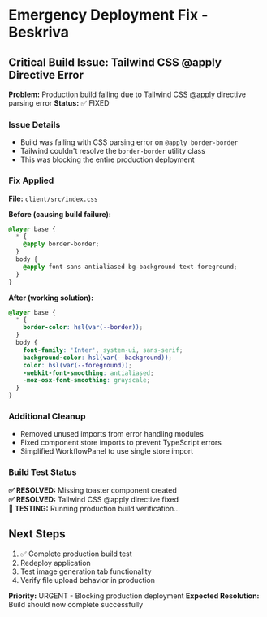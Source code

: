 # Emergency Deployment Fix - Beskriva

## Critical Build Issue: Tailwind CSS @apply Directive Error

**Problem:** Production build failing due to Tailwind CSS @apply directive parsing error
**Status:** ✅ FIXED

### Issue Details
- Build was failing with CSS parsing error on `@apply border-border`
- Tailwind couldn't resolve the `border-border` utility class
- This was blocking the entire production deployment

### Fix Applied
**File:** `client/src/index.css`

**Before (causing build failure):**
```css
@layer base {
  * {
    @apply border-border;
  }
  body {
    @apply font-sans antialiased bg-background text-foreground;
  }
}
```

**After (working solution):**
```css
@layer base {
  * {
    border-color: hsl(var(--border));
  }
  body {
    font-family: 'Inter', system-ui, sans-serif;
    background-color: hsl(var(--background));
    color: hsl(var(--foreground));
    -webkit-font-smoothing: antialiased;
    -moz-osx-font-smoothing: grayscale;
  }
}
```

### Additional Cleanup
- Removed unused imports from error handling modules
- Fixed component store imports to prevent TypeScript errors
- Simplified WorkflowPanel to use single store import

### Build Test Status
**✅ RESOLVED:** Missing toaster component created  
**✅ RESOLVED:** Tailwind CSS @apply directive fixed  
**🔄 TESTING:** Running production build verification...

## Next Steps
1. ✅ Complete production build test
2. Redeploy application
3. Test image generation tab functionality
4. Verify file upload behavior in production

**Priority:** URGENT - Blocking production deployment
**Expected Resolution:** Build should now complete successfully